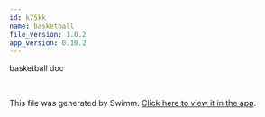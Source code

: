 ```yaml
---
id: k75kk
name: basketball
file_version: 1.0.2
app_version: 0.10.2
---
```


basketball doc

<br/>

This file was generated by Swimm. [Click here to view it in the app](http://localhost:5000/repos/Z2l0aHViJTNBJTNBdDElM0ElM0FlcmFuLXN3aW1t/docs/k75kk).